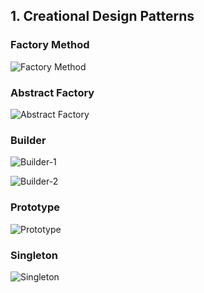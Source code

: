 ﻿## 1. Creational Design Patterns

### Factory Method
![Factory Method](https://www.planttext.com/plantuml/png/bLBBIiD05DqFp3-SfGyQxBPeQIC8Bgm5b-9YabpfO38JPcuMjTPlDw-9ROcYkt3FwvwRMNXMZgiYbyA_QLCgfmgakV9-oUnqKZ7TfzOywNV2bHIiEISytpfIhArH-GlkLChMRV50lB4PregPd9522cEPe3nMKodMpcPLoXSekm_SuBKJThgpSobwQ3At9RdMlvbcb5FjquDIaCdGE3S9sjHPjG-XtSWwxAG0Bh5JYMTN1-pnsKED5n157S7RWXuFOqvK9yjXXj10YhqKxOL2w3Aa_aSK_r5qMB87nahsq7790yBHIOTTUjLGu5TM_1DBYjKKatbeDfiT7LUAy6-YUR3wdbr_HD5mn_5nt2I4wYqGrXuVj_oDpWXKbBn5GKL2pZVJHVruwhV-1G00)

### Abstract Factory
![Abstract Factory](https://www.planttext.com/plantuml/png/hLHDIyGm4Bq7yX_cvgeGt1v5P1j1y28B7iL3jft5O9kMP7fOr_MtszGsRTsFAdW9xRoNz-PDqYuSAKjLdd7cthGfbLKv99boBYQoUbKHFYI5UTBl25USaQOCuVdEeY9T69MzGBnoP5L2S5ylXTt0KX6XDPnnTcOAGb0E7kVrYn2YNj6auCiUrwPchbM2iBH5MYKKmvOpW4lOgbPs1vyTDZltc1VvmIXAj4q_3MN7MHCWQCuxqGbUT9Hte5DvebCvtMbB6O6DH_qqwngwED2bt4yJj7udi1zpKc2Olplc0_5Rw6Zwn5yRx8yJhiFiJtFba2i7cLh7C9D9Xp_9Hlycorcuu3SVeXBztHmZQOz4VbStxEzDNTfHFGtrQE0ZnpvoFaPw7pdo4Pcu7NGUohOlnvx_gbC4p4lQG8xv2gtprKNzRJU_aYy0)

### Builder
![Builder-1](https://www.planttext.com/plantuml/png/VLFBJiCm4BnRyZ_iiIroHJdogFf0I1nQLN142Bd9GYqIkx8tGb3QRoTEx3v3Bx6rkxCxC-iC74bBHPvnvZwLNaehSqWowToGoAfvGVYO6FsiVX0kEID56SBBsA8aPRJCNc5Kg2n52nEaXKbX9edGQiuuquOGf8DfZxDKMKp8MD5tI07IcjTd-yPNxoggy4HfbSjiParQ9DJoDSlwteCx24ZH_q1wGbTaTSL9buSYQsfnzNyBr2buuhvPvGFSXvQmuWn0m5j0mdNKtgaImdylO1FhMsqVw7Rhy9xiY6hNcKQvUwa33PojFJEbIvFVPO9R-rSrOYNdZgnCQ0sREE-0nrv1rNrMhdyOvpKbH-UIuuRadf-bHO5vfo9U6pesEh58U42zz3Kivm2qy_K85GTl6kDHxQd4KrsdOiueY1f2CDg-z2Dsrz7kEWxhNvYlxVQcFH25s3uiphPFJFJZGZcBzjp-2d6idhDZ4qq93QJyY8LA4J1VqZVacC_HEXyTbA-x_DV_0000)

![Builder-2](https://www.planttext.com/plantuml/png/bLFBJiCm4BnRyZ-iSagfND4hZwfDJbnG1KU4a9Cir29n8di3Wj9-EtdKRGYKW4_hzNXsPzQUMvA6oYpbp3uhNKWZCuXJQUs2oAYe9BoAStshtX5EEID5AS9TQ52IohLCxo4eLPgWWQKaGgCvuqpdX20jN4yvAqoUb3719KGjKCoQO5cLNVZUOkgDE8F-we02tmi6GQ7lXST0JqWtQCkK_D4vPwWJgFkh-rIwwlXHnhWNiQuPnh2MaIKZOzh0TdVaD-IJoJT0HysBJ4iSmPcZEpaE3lu33ly0xgYiOClMzGgsuQmP9uIvZWqIVf4guC4Dg7kfEX1jXTwjreKnR7_CEtU6BHdsOLZyBugTvbtIZRMeMpg4mI4Csz2kyjTQIaFXZ1BDEtQxYmyX-gvmrZSt5pDNlAPQgGG1iuBU8CCiGcFhxBnwYzNF-mG0)

### Prototype
![Prototype](https://www.planttext.com/plantuml/png/dLFBJiCm4BnRyZ-inAK59Q9N7bNZzi85LUA8KEN6Yx18dCZP5fLIlfquQHgtfXouRNR6uzaTPrAHjBJACywgTsrAQMKEQIQhAY6oUhaYV4WBywG_4Quv8qqPmlFKeYHT69czmDmMLD2cH9XB8hI6CyvCGGYoWiSHPsL7IE0U37xq9vA1aYIJuIrdQLOOJ4OrewT7uwOxSBWd8qvbH2CZ3ZBYI4OSooYqUesg4vcrdoTQZef6WHl37TAc7knLfkXDk-KCu0gsSbcHbIdjuFi03eOEZEE0idS2DxtGPK0gRNsVazYvWUeel8srrqQmQ3RNr54h46mrQFVbvHxynKuB_65175aGhhw0XLitfeHgrZK3NrrCGRil_-4h2B0BvaooVZ2DsWpN6jLUSvffD0JHsB-up_pkAuwzZPw7X0U96ekYq8zxM6zQ8M1UqWPop9TeAzUTr6-l-IL_0000)

### Singleton
![Singleton](https://www.planttext.com/plantuml/png/RP6nRi8m48PtItw76vEYeBAc0b7HXGLLOgmgT2GdUgfpYUnZQ17lNZj1fD1kzg__-tosbq7Hwx5nreHFbWuzDb0v3E5PrVF-gBIkMjdoDy6ZDShg2DvMdb2v5NJli6KvED9Mu1LLoOirraYh11XWCulUQs4-biloGBgMUBfKbELFrf3KaB24zmFyCf-i0IXWLwDYMaxW54dbwWmxlaYW7867lbyCrMkQ9JnFuNHwPxaPvezf0frdqPU8P_aG11gs5-KvJRroJA9GB4RSclzlV5UoPZEByovWKAJWWsi2QZhzWeQQFVcGqcLyfVwpVW00)